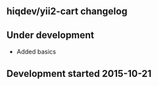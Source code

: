 hiqdev/yii2-cart changelog
--------------------------

## Under development

- Added basics

## Development started 2015-10-21

